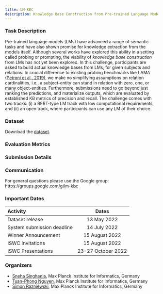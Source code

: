```yaml
---
title: LM-KBC
description: Knowledge Base Construction from Pre-trained Language Models
---
```


### Task Description

Pre-trained language models (LMs) have advanced a range of semantic tasks and have also shown promise for knowledge extraction from the models itself. Although several works have explored this ability in a setting called probing or prompting, the viability of _knowledge base construction_ from LMs has not yet been explored.
In this challenge, participants are asked to build actual knowledge bases from LMs, for given subjects and relations. In crucial difference to existing probing benchmarks like LAMA (<a href="https://arxiv.org/pdf/1909.01066.pdf" target="_blank">Petroni et al., 2019</a>), we make no simplifying assumptions on relation cardinalities, i.e., a subject-entity can stand in relation with zero, one, or many object-entities. Furthermore, submissions need to go beyond just ranking the predictions, and materialize outputs, which are evaluated by established KB metrics of precision and recall. The challenge comes with two tracks: (i) a BERT-type LM track with low computational requirements, and (ii) an open track, where participants can use any LM of their choice.

### Dataset

Download the <a class="btn actionBtn inverseBtn" href="/lm-kbc.github.io/dataset" download>dataset</a>.

### Evaluation Metrics

### Submission Details

### Communication

For general questions please use the Google group: <a href="https://groups.google.com/g/lm-kbc" target="_blank">https://groups.google.com/g/lm-kbc</a>

### Important Dates
| Activity | Dates |
|:---|:---:|
| Dataset release              | 13 May 2022         |
| System submission deadline   | 14 July 2022        |
| Winner Announcement          | 15 August 2022      |
| ISWC Invitations             | 15 August 2022      |
| ISWC Presentations           | 23-27 October 2022  |

### Organizers
- <a href="https://people.mpi-inf.mpg.de/~ssinghan/" target="_blank">Sneha Singhania</a>, Max Planck Institute for Informatics, Germany
- <a href="https://www.tuan-phong.com/" target="_blank">Tuan-Phong Nguyen</a>, Max Planck Institute for Informatics, Germany
- <a href="http://simonrazniewski.com/" target="_blank">Simon Razniewski</a>, Max Planck Institute for Informatics, Germany